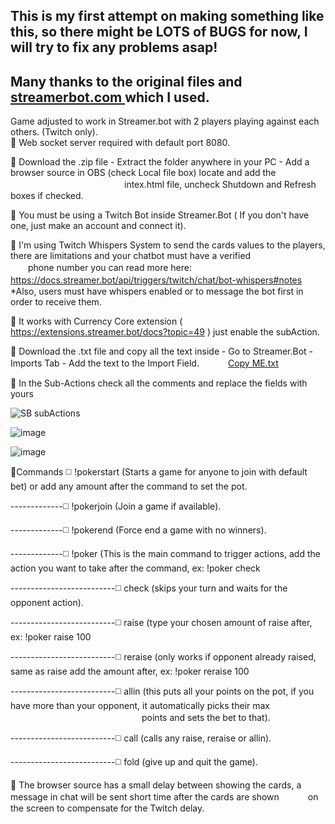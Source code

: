 ## This is my first attempt on making something like this, so there might be LOTS of BUGS for now, I will try to fix any problems asap!
## Many thanks to the original files and [streamerbot.com ](https://streamer.bot/) which I used.

Game adjusted to work in Streamer.bot with 2 players playing against each others. (Twitch only).                                                                                                                                                                                                                                                                          
🔘 Web socket server required with default port 8080.                                      

🔘 Download the .zip file - Extract the folder anywhere in your PC - Add a browser source in OBS (check Local file box) locate and add the                                       
　　　　　　　　　　　　　intex.html file, uncheck Shutdown and Refresh boxes if checked.

🔘 You must be using a Twitch Bot inside Streamer.Bot ( If you don't have one, just make an account and connect it).                                      

🔘 I'm using Twitch Whispers System to send the cards values to the players, there are limitations and your chatbot must have a verified                                       
　　phone number you can read more here: https://docs.streamer.bot/api/triggers/twitch/chat/bot-whispers#notes 
　　*Also, users must have whispers enabled or to message the bot first in order to receive them.

🔘 It works with Currency Core extension ( https://extensions.streamer.bot/docs?topic=49 ) just enable the subAction.

🔘 Download the .txt file and copy all the text inside - Go to Streamer.Bot - Imports Tab - Add the text to the Import Field.
 　　　[Copy ME.txt](https://github.com/user-attachments/files/16776644/Copy.ME.txt)

🔘 In the Sub-Actions check all the comments and replace the fields with yours
  
![SB subActions](https://github.com/user-attachments/assets/eb5fb5ed-6dd5-4c23-b8ab-36235ac0d770)

![image](https://github.com/user-attachments/assets/9936b17a-35c1-4ac2-9403-758a25713a82)


![image](https://github.com/user-attachments/assets/dda09d06-26e5-4dad-8340-e4273c906493)

 
🔘Commands  ◻️ !pokerstart (Starts a game for anyone to join with default bet) or add any amount after the command to set the pot.

‎-------------◻️ !pokerjoin (Join a game if available). 

-------------◻️ !pokerend (Force end a game with no winners).

-------------◻️ !poker (This is the main command to trigger actions, add the action you want to take after the command, ex: !poker check

--------------------------◻️ check (skips your turn and waits for the opponent action).

--------------------------◻️ raise (type your chosen amount of raise after, ex: !poker raise 100

--------------------------◻️ reraise (only works if opponent already raised, same as raise add the amount after, ex: !poker reraise 100

--------------------------◻️ allin (this puts all your points on the pot, if you have more than your opponent, it automatically picks their max 
　　　　　　　　　　　　　　　points and sets the bet to that).   
               
--------------------------◻️ call (calls any raise, reraise or allin).

--------------------------◻️ fold (give up and quit the game).        
  
🔘 The browser source has a small delay between showing the cards, a message in chat will be sent short time after the cards are shown 
　　　on the screen to compensate for the Twitch delay.
